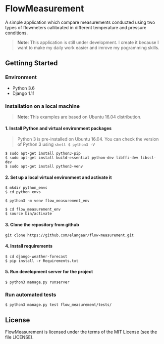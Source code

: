 # FlowMeasurement

A simple application which compare measurements conducted using two types of flowmeters callibrated in different temperature and pressure conditions.

> **Note**: This application is still under development. I create it because I want to make my daily work easier and imrove my pogramming skills.

## Gettinng Started

### Environment

- Python 3.6
- Django 1.11

### Installation on a local machine

> **Note**: This examples are based on Ubuntu 16.04 distribution.

#### 1. Install Python and virtual environment packages

> Python 3 is pre-installed on Ubuntu 16.04. You can check the version of Python 3 using ```shell $ python3 -V```

```shell
$ sudo apt-get install python3-pip
$ sudo apt-get install build-essential python-dev libffi-dev libssl-dev
$ sudo apt-get install python3-venv
```

#### 2. Set up a local virtual environment and activate it

```shell
$ mkdir python_envs
$ cd python_envs

$ python3 -m venv flow_measurement_env

$ cd flow_measurement_env
$ source bin/activate
```
#### 3. Clone the repository from github

```shell
git clone https://github.com/elangaar/flow-measurement.git
```

#### 4. Install requirements

```shell
$ cd django-weather-forecast
$ pip install -r Requirements.txt
```
#### 5. Run development server for the project

```shell
$ python3 manage.py runserver
```

### Run automated tests

```shell
$ python3 manage.py test flow_measurement/tests/
```


## License
FlowMeasurement is licensed under the terms of the MIT License (see the file LICENSE).
